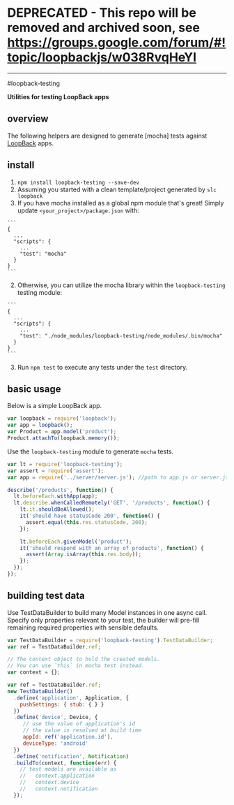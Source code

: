 # DEPRECATED - This repo will be removed and archived soon, see https://groups.google.com/forum/#!topic/loopbackjs/w038RvqHeYI

---

#loopback-testing

**Utilities for testing LoopBack apps**

## overview

The following helpers are designed to generate [mocha] tests against
[LoopBack](http://strongloop.com/loopback) apps.

## install

1. `npm install loopback-testing --save-dev`
2. Assuming you started with a clean template/project generated by `slc loopback`
  1. If you have mocha installed as a global npm module that's great! Simply update `<your_project>/package.json` with:

    ```
    {
      ...
      "scripts": {
        ...
        "test": "mocha"
      }
    }
    ```
  2. Otherwise, you can utilize the mocha library within the `loopback-testing` testing module:

    ```
    {
      ...
      "scripts": {
        ...
        "test": "./node_modules/loopback-testing/node_modules/.bin/mocha"
      }
    }
    ```
3. Run `npm test` to execute any tests under the `test` directory.

## basic usage

Below is a simple LoopBack app.

```js
var loopback = require('loopback');
var app = loopback();
var Product = app.model('product');
Product.attachTo(loopback.memory());
```

Use the `loopback-testing` module to generate `mocha` tests.

```js
var lt = require('loopback-testing');
var assert = require('assert');
var app = require('../server/server.js'); //path to app.js or server.js

describe('/products', function() {
  lt.beforeEach.withApp(app);
  lt.describe.whenCalledRemotely('GET', '/products', function() {
    lt.it.shouldBeAllowed();
    it('should have statusCode 200', function() {
      assert.equal(this.res.statusCode, 200);
    });

    lt.beforeEach.givenModel('product');
    it('should respond with an array of products', function() {
      assert(Array.isArray(this.res.body));
    });
  });
});
```

## building test data

Use TestDataBuilder to build many Model instances in one async call. Specify
only properties relevant to your test, the builder will pre-fill remaining
required properties with sensible defaults.

```js
var TestDataBuilder = require('loopback-testing').TestDataBuilder;
var ref = TestDataBuilder.ref;

// The context object to hold the created models.
// You can use `this` in mocha test instead.
var context = {};

var ref = TestDataBuilder.ref;
new TestDataBuilder()
  .define('application', Application, {
    pushSettings: { stub: { } }
  })
  .define('device', Device, {
     // use the value of application's id
     // the value is resolved at build time
     appId: ref('application.id'),
     deviceType: 'android'
  })
  .define('notification', Notification)
  .buildTo(context, function(err) {
    // test models are available as
    //   context.application
    //   context.device
    //   context.notification
  });
```
